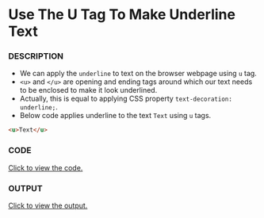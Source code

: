 # Use The U Tag To Make Underline Text

### DESCRIPTION
* We can apply the `underline` to text on the browser webpage using `u` tag. 
* `<u>` and `</u>` are opening and ending tags around which our text needs to be enclosed to make it look underlined.
* Actually, this is equal to applying CSS property `text-decoration: underline;`.
* Below code applies underline to the text `Text` using `u` tags.
```html
<u>Text</u>
``` 
 

### CODE
[Click to view the code.](use-the-u-tag-to-underline-text.html)

### OUTPUT
[Click to view the output.](http://htmlpreview.github.io/?https://github.com/saipothanjanjanam/freecodecamp-full-stack-dev/blob/master/Responsive_Web_Design_Certification/3.Applied_Visual_Design/5.Use_The_U_Tag_To_Underline_Text/use-the-u-tag-to-underline-text.html)

